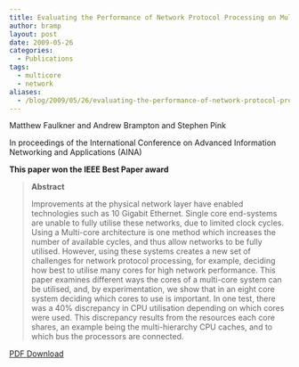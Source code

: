 ```yaml
---
title: Evaluating the Performance of Network Protocol Processing on Multi-core Systems
author: bramp
layout: post
date: 2009-05-26
categories:
  - Publications
tags:
  - multicore
  - network
aliases:
  - /blog/2009/05/26/evaluating-the-performance-of-network-protocol-processing-on-multi-core-systems/
---
```

Matthew Faulkner and Andrew Brampton and Stephen Pink

In proceedings of the International Conference on Advanced Information Networking and Applications (AINA)

**This paper won the IEEE Best Paper award**

> **Abstract**
> 
> Improvements at the physical network layer have enabled technologies such as 10 Gigabit Ethernet. Single core end-systems are unable to fully utilise these networks, due to limited clock cycles. Using a Multi-core architecture is one method which increases the number of available cycles, and thus allow networks to be fully utilised. However, using these systems creates a new set of challenges for network protocol processing, for example, deciding how best to utilise many cores for high network performance. This paper examines different ways the cores of a multi-core system can be utilised, and, by experimentation, we show that in an eight core system deciding which cores to use is important. In one test, there was a 40% discrepancy in CPU utilisation depending on which cores were used. This discrepancy results from the resources each core shares, an example being the multi-hierarchy CPU caches, and to which bus the processors are connected.

[PDF Download][1]

 [1]: https://github.com/bramp/publication/raw/master/multi-core-networking/AINA-09/aina-09.pdf
 